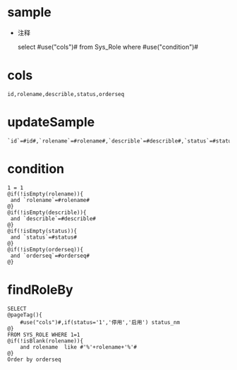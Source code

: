 sample
===
* 注释

	select #use("cols")# from Sys_Role where #use("condition")#

cols
===

	id,rolename,describle,status,orderseq

updateSample
===

	`id`=#id#,`rolename`=#rolename#,`describle`=#describle#,`status`=#status#,`orderseq`=#orderseq#

condition
===

	1 = 1  
	@if(!isEmpty(rolename)){
	 and `rolename`=#rolename#
	@}
	@if(!isEmpty(describle)){
	 and `describle`=#describle#
	@}
	@if(!isEmpty(status)){
	 and `status`=#status#
	@}
	@if(!isEmpty(orderseq)){
	 and `orderseq`=#orderseq#
	@}
	
findRoleBy
===

	
	SELECT 
	@pageTag(){
		#use("cols")#,if(status='1','停用','启用') status_nm
	@}
	FROM SYS_ROLE WHERE 1=1
	@if(!isBlank(rolename)){
		and rolename  like #'%'+rolename+'%'#
	@} 
	Order by orderseq